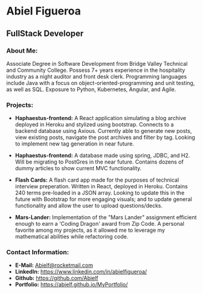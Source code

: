 # Abiel Figueroa
## FullStack Developer

 ### About Me:
 Associate Degree in Software Development from Bridge Valley Technical and Community College.  Possess 7+ years 
 experience in the hospitality industry as a night auditor and front desk clerk. Programming languages include Java with 
 a focus on object-oriented-programming and unit testing, as well as SQL. Exposure to Python, Kubernetes, Angular, and 
 Agile. 

 ### Projects:
 * **Haphaestus-frontend:** A React application simulating a blog archive deployed in Heroku and stylized using 
   bootstrap. Connects to a backend database using Axious. Currently able to generate new posts, view existing posts, 
   navigate the post archives and filter by tag. Looking to implement new tag generation in near future.

 * **Haphaestus-frontend:** A database made using spring, JDBC, and H2. Will be migrating to PostGres in the near 
   future. Contains dozens of dummy articles to show current MVC functionality.

 * **Flash Cards:** A flash card app made for the purposes of technical interview preperation. Written in React, 
   deployed in Heroku. Contains 240 terms pre-loaded in a JSON array. Looking to update this in the future with 
   Bootstrap for more engaging visuals; and to update general functionality and allow the user to upload questions/decks.

 * **Mars-Lander:** Implementation of the "Mars Lander" assignment efficient enough to earn a 'Coding Dragon' award from 
   Zip Code. A personal favorite among my projects, as it allowed me to leverage my mathematical abilities while 
   refactoring code.



 ### Contact Information:
 * **E-Mail:** Abielf@rocketmail.com
 * **LinkedIn:** https://www.linkedin.com/in/abielfigueroa/
 * **Github:** https://github.com/Abielf
 * **Portfolio:** https://abielf.github.io/MyPortfolio/
